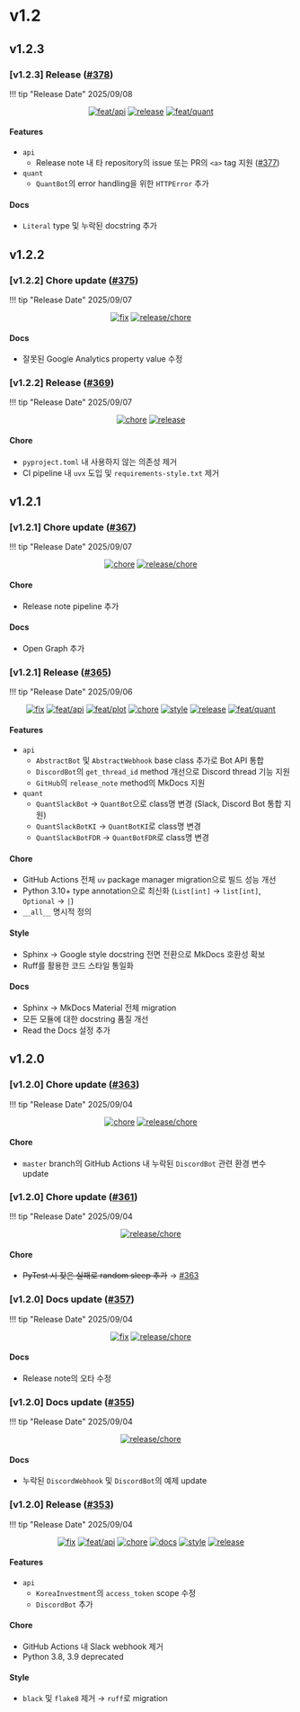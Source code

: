 # v1.2

## v1.2.3

<h3>[v1.2.3] Release (<a href=https://github.com/Zerohertz/zerohertzLib/pull/378>#378</a>)</h3>

!!! tip "Release Date"
    2025/09/08

<p align="center">
<a href="https://github.com/Zerohertz/zerohertzLib/pulls?q=is:pr label:feat/api"><img src="https://img.shields.io/badge/feat/api-541B9A?style=flat-square&logo=github" alt="feat/api"/></a>
<a href="https://github.com/Zerohertz/zerohertzLib/pulls?q=is:pr label:release"><img src="https://img.shields.io/badge/release-00FF00?style=flat-square&logo=github" alt="release"/></a>
<a href="https://github.com/Zerohertz/zerohertzLib/pulls?q=is:pr label:feat/quant"><img src="https://img.shields.io/badge/feat/quant-ededed?style=flat-square&logo=github" alt="feat/quant"/></a>
</p>


<h4>Features</h4>

- `api`
    - Release note 내 타 repository의 issue 또는 PR의 `<a>` tag 지원 (<a href="https://github.com/Zerohertz/zerohertzLib/issues/377">#377</a>)
- `quant`
    - `QuantBot`의 error handling을 위한 `HTTPError` 추가

<h4>Docs</h4>

- `Literal` type 및 누락된 docstring 추가

## v1.2.2

<h3>[v1.2.2] Chore update (<a href=https://github.com/Zerohertz/zerohertzLib/pull/375>#375</a>)</h3>

!!! tip "Release Date"
    2025/09/07

<p align="center">
<a href="https://github.com/Zerohertz/zerohertzLib/pulls?q=is:pr label:fix"><img src="https://img.shields.io/badge/fix-d73a4a?style=flat-square&logo=github" alt="fix"/></a>
<a href="https://github.com/Zerohertz/zerohertzLib/pulls?q=is:pr label:release/chore"><img src="https://img.shields.io/badge/release/chore-22FD7F?style=flat-square&logo=github" alt="release/chore"/></a>
</p>


<h4>Docs</h4>

- 잘못된 Google Analytics property value 수정

<h3>[v1.2.2] Release (<a href=https://github.com/Zerohertz/zerohertzLib/pull/369>#369</a>)</h3>

!!! tip "Release Date"
    2025/09/07

<p align="center">
<a href="https://github.com/Zerohertz/zerohertzLib/pulls?q=is:pr label:chore"><img src="https://img.shields.io/badge/chore-fef2c0?style=flat-square&logo=github" alt="chore"/></a>
<a href="https://github.com/Zerohertz/zerohertzLib/pulls?q=is:pr label:release"><img src="https://img.shields.io/badge/release-00FF00?style=flat-square&logo=github" alt="release"/></a>
</p>


<h4>Chore</h4>

- `pyproject.toml` 내 사용하지 않는 의존성 제거
- CI pipeline 내 `uvx` 도입 및 `requirements-style.txt` 제거

## v1.2.1

<h3>[v1.2.1] Chore update (<a href=https://github.com/Zerohertz/zerohertzLib/pull/367>#367</a>)</h3>

!!! tip "Release Date"
    2025/09/07

<p align="center">
<a href="https://github.com/Zerohertz/zerohertzLib/pulls?q=is:pr label:chore"><img src="https://img.shields.io/badge/chore-fef2c0?style=flat-square&logo=github" alt="chore"/></a>
<a href="https://github.com/Zerohertz/zerohertzLib/pulls?q=is:pr label:release/chore"><img src="https://img.shields.io/badge/release/chore-22FD7F?style=flat-square&logo=github" alt="release/chore"/></a>
</p>


<h4>Chore</h4>

- Release note pipeline 추가

<h4>Docs</h4>

- Open Graph 추가


<h3>[v1.2.1] Release (<a href=https://github.com/Zerohertz/zerohertzLib/pull/365>#365</a>)</h3>

!!! tip "Release Date"
    2025/09/06

<p align="center">
<a href="https://github.com/Zerohertz/zerohertzLib/pulls?q=is:pr label:fix"><img src="https://img.shields.io/badge/fix-d73a4a?style=flat-square&logo=github" alt="fix"/></a>
<a href="https://github.com/Zerohertz/zerohertzLib/pulls?q=is:pr label:feat/api"><img src="https://img.shields.io/badge/feat/api-541B9A?style=flat-square&logo=github" alt="feat/api"/></a>
<a href="https://github.com/Zerohertz/zerohertzLib/pulls?q=is:pr label:feat/plot"><img src="https://img.shields.io/badge/feat/plot-968B14?style=flat-square&logo=github" alt="feat/plot"/></a>
<a href="https://github.com/Zerohertz/zerohertzLib/pulls?q=is:pr label:chore"><img src="https://img.shields.io/badge/chore-fef2c0?style=flat-square&logo=github" alt="chore"/></a>
<a href="https://github.com/Zerohertz/zerohertzLib/pulls?q=is:pr label:style"><img src="https://img.shields.io/badge/style-03A17F?style=flat-square&logo=github" alt="style"/></a>
<a href="https://github.com/Zerohertz/zerohertzLib/pulls?q=is:pr label:release"><img src="https://img.shields.io/badge/release-00FF00?style=flat-square&logo=github" alt="release"/></a>
<a href="https://github.com/Zerohertz/zerohertzLib/pulls?q=is:pr label:feat/quant"><img src="https://img.shields.io/badge/feat/quant-ededed?style=flat-square&logo=github" alt="feat/quant"/></a>
</p>


<h4>Features</h4>

- `api`
    - `AbstractBot` 및 `AbstractWebhook` base class 추가로 Bot API 통합
    - `DiscordBot`의 `get_thread_id` method 개선으로 Discord thread 기능 지원
    - `GitHub`의 `release_note` method의 MkDocs 지원
- `quant`
    - `QuantSlackBot` → `QuantBot`으로 class명 변경 (Slack, Discord Bot 통합 지원)
    - `QuantSlackBotKI` → `QuantBotKI`로 class명 변경
    - `QuantSlackBotFDR` → `QuantBotFDR`로 class명 변경

<h4>Chore</h4>

- GitHub Actions 전체 `uv` package manager migration으로 빌드 성능 개선
- Python 3.10+ type annotation으로 최신화 (`List[int]` → `list[int]`, `Optional` → `|`)
- `__all__` 명시적 정의

<h4>Style</h4>

- Sphinx → Google style docstring 전면 전환으로 MkDocs 호환성 확보  
- Ruff를 활용한 코드 스타일 통일화

<h4>Docs</h4>

- Sphinx → MkDocs Material 전체 migration
- 모든 모듈에 대한 docstring 품질 개선 
- Read the Docs 설정 추가

## v1.2.0

<h3>[v1.2.0] Chore update (<a href=https://github.com/Zerohertz/zerohertzLib/pull/363>#363</a>)</h3>

!!! tip "Release Date"
    2025/09/04

<p align="center">
<a href="https://github.com/Zerohertz/zerohertzLib/pulls?q=is:pr label:chore"><img src="https://img.shields.io/badge/chore-fef2c0?style=flat-square&logo=github" alt="chore"/></a>
<a href="https://github.com/Zerohertz/zerohertzLib/pulls?q=is:pr label:release/chore"><img src="https://img.shields.io/badge/release/chore-22FD7F?style=flat-square&logo=github" alt="release/chore"/></a>
</p>


<h4>Chore</h4>

- `master` branch의 GitHub Actions 내 누락된 `DiscordBot` 관련 환경 변수 update

<h3>[v1.2.0] Chore update (<a href=https://github.com/Zerohertz/zerohertzLib/pull/361>#361</a>)</h3>

!!! tip "Release Date"
    2025/09/04

<p align="center">
<a href="https://github.com/Zerohertz/zerohertzLib/pulls?q=is:pr label:release/chore"><img src="https://img.shields.io/badge/release/chore-22FD7F?style=flat-square&logo=github" alt="release/chore"/></a>
</p>


<h4>Chore</h4>

- <s>PyTest 시 잦은 실패로 random sleep 추가</s> → <a href="https://github.com/Zerohertz/zerohertzLib/issues/363">#363</a>

<h3>[v1.2.0] Docs update (<a href=https://github.com/Zerohertz/zerohertzLib/pull/357>#357</a>)</h3>

!!! tip "Release Date"
    2025/09/04

<p align="center">
<a href="https://github.com/Zerohertz/zerohertzLib/pulls?q=is:pr label:fix"><img src="https://img.shields.io/badge/fix-d73a4a?style=flat-square&logo=github" alt="fix"/></a>
<a href="https://github.com/Zerohertz/zerohertzLib/pulls?q=is:pr label:release/chore"><img src="https://img.shields.io/badge/release/chore-22FD7F?style=flat-square&logo=github" alt="release/chore"/></a>
</p>


<h4>Docs</h4>

- Release note의 오타 수정

<h3>[v1.2.0] Docs update (<a href=https://github.com/Zerohertz/zerohertzLib/pull/355>#355</a>)</h3>

!!! tip "Release Date"
    2025/09/04

<p align="center">
<a href="https://github.com/Zerohertz/zerohertzLib/pulls?q=is:pr label:release/chore"><img src="https://img.shields.io/badge/release/chore-22FD7F?style=flat-square&logo=github" alt="release/chore"/></a>
</p>


<h4>Docs</h4>

- 누락된 `DiscordWebhook` 및 `DiscordBot`의 예제 update

<h3>[v1.2.0] Release (<a href=https://github.com/Zerohertz/zerohertzLib/pull/353>#353</a>)</h3>

!!! tip "Release Date"
    2025/09/04

<p align="center">
<a href="https://github.com/Zerohertz/zerohertzLib/pulls?q=is:pr label:fix"><img src="https://img.shields.io/badge/fix-d73a4a?style=flat-square&logo=github" alt="fix"/></a>
<a href="https://github.com/Zerohertz/zerohertzLib/pulls?q=is:pr label:feat/api"><img src="https://img.shields.io/badge/feat/api-541B9A?style=flat-square&logo=github" alt="feat/api"/></a>
<a href="https://github.com/Zerohertz/zerohertzLib/pulls?q=is:pr label:chore"><img src="https://img.shields.io/badge/chore-fef2c0?style=flat-square&logo=github" alt="chore"/></a>
<a href="https://github.com/Zerohertz/zerohertzLib/pulls?q=is:pr label:docs"><img src="https://img.shields.io/badge/docs-E1B40A?style=flat-square&logo=github" alt="docs"/></a>
<a href="https://github.com/Zerohertz/zerohertzLib/pulls?q=is:pr label:style"><img src="https://img.shields.io/badge/style-03A17F?style=flat-square&logo=github" alt="style"/></a>
<a href="https://github.com/Zerohertz/zerohertzLib/pulls?q=is:pr label:release"><img src="https://img.shields.io/badge/release-00FF00?style=flat-square&logo=github" alt="release"/></a>
</p>


<h4>Features</h4>

- `api`
    - `KoreaInvestment`의 `access_token` scope 수정
    - `DiscordBot` 추가

<h4>Chore</h4>

- GitHub Actions 내 Slack webhook 제거
- Python 3.8, 3.9 deprecated

<h4>Style</h4>

- `black` 및 `flake8` 제거 → `ruff`로 migration
